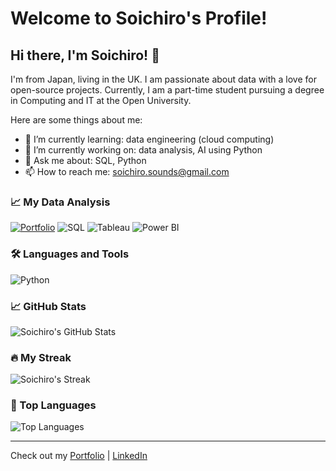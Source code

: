# Welcome to Soichiro's Profile!

## Hi there, I'm Soichiro! 👋

I'm from Japan, living in the UK. I am passionate about data with a love for open-source projects. Currently, I am a part-time student pursuing a degree in Computing and IT at the Open University. 

Here are some things about me:

- 🌱 I’m currently learning: data engineering (cloud computing)
- 🔭 I’m currently working on: data analysis, AI using Python
- 💬 Ask me about: SQL, Python
- 📫 How to reach me: soichiro.sounds@gmail.com

### 📈 My Data Analysis

[![Portfolio](https://img.shields.io/badge/Portfolio-000000?style=for-the-badge)](https://github.com/soichi-berson/portfolio)
![SQL](https://img.shields.io/badge/SQL-4479A1?style=for-the-badge&logo=postgresql&logoColor=white)
![Tableau](https://img.shields.io/badge/Tableau-E97627?style=for-the-badge&logo=tableau&logoColor=white)
![Power BI](https://img.shields.io/badge/Power_BI-F2C811?style=for-the-badge&logo=powerbi&logoColor=black)

### 🛠 Languages and Tools

![Python](https://img.shields.io/badge/Python-3776AB?style=for-the-badge&logo=python&logoColor=white)

### 📈 GitHub Stats

![Soichiro's GitHub Stats](https://github-readme-stats.vercel.app/api?username=soichi-berson&show_icons=true&hide_border=true)

### 🔥 My Streak

![Soichiro's Streak](https://github-readme-streak-stats.herokuapp.com/?user=soichi-berson&hide_border=true)

### 🌟 Top Languages

![Top Languages](https://github-readme-stats.vercel.app/api/top-langs/?username=soichi-berson&layout=compact&hide_border=true)

---

Check out my [Portfolio](https://github.com/soichi-berson/portfolio) | [LinkedIn](https://www.linkedin.com/in/soichiro-tanabe-96794bb0/)

